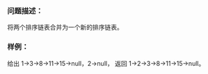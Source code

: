 ### 问题描述：
将两个排序链表合并为一个新的排序链表。

### 样例：
给出 1->3->8->11->15->null，2->null， 返回 1->2->3->8->11->15->null。

